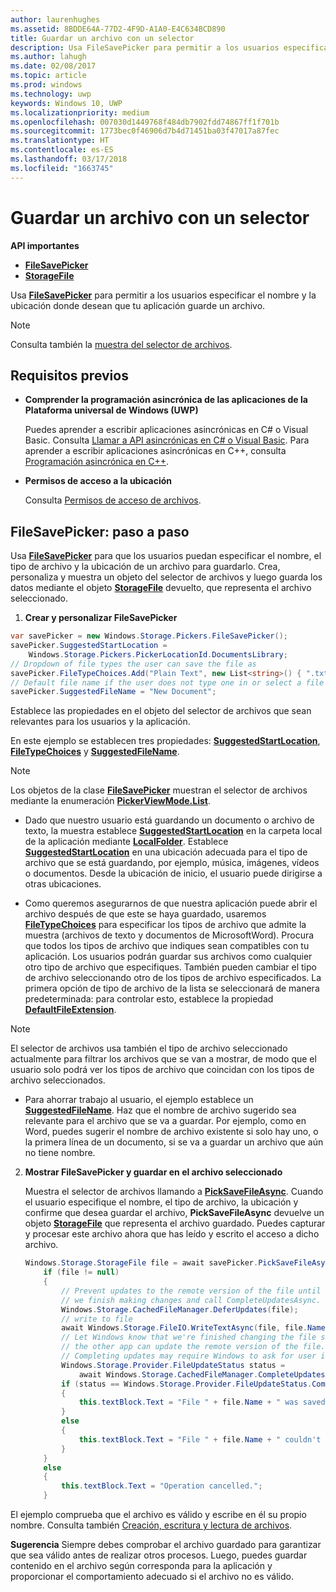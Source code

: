 ```yaml
---
author: laurenhughes
ms.assetid: 8BDDE64A-77D2-4F9D-A1A0-E4C634BCD890
title: Guardar un archivo con un selector
description: Usa FileSavePicker para permitir a los usuarios especificar el nombre y la ubicación donde desean que tu aplicación guarde un archivo.
ms.author: lahugh
ms.date: 02/08/2017
ms.topic: article
ms.prod: windows
ms.technology: uwp
keywords: Windows 10, UWP
ms.localizationpriority: medium
ms.openlocfilehash: 007030d1449768f484db7902fdd74867ff1f701b
ms.sourcegitcommit: 1773bec0f46906d7b4d71451ba03f47017a87fec
ms.translationtype: HT
ms.contentlocale: es-ES
ms.lasthandoff: 03/17/2018
ms.locfileid: "1663745"
---
```

# <a name="save-a-file-with-a-picker"></a>Guardar un archivo con un selector

**API importantes**

-   [**FileSavePicker**](https://msdn.microsoft.com/library/windows/apps/br207871)
-   [**StorageFile**](https://msdn.microsoft.com/library/windows/apps/br227171)

Usa [**FileSavePicker**](https://msdn.microsoft.com/library/windows/apps/br207871) para permitir a los usuarios especificar el nombre y la ubicación donde desean que tu aplicación guarde un archivo.

> [!NOTE]
> Consulta también la [muestra del selector de archivos](http://go.microsoft.com/fwlink/p/?linkid=619994).

 

## <a name="prerequisites"></a>Requisitos previos


-   **Comprender la programación asincrónica de las aplicaciones de la Plataforma universal de Windows (UWP)**

    Puedes aprender a escribir aplicaciones asincrónicas en C# o Visual Basic. Consulta [Llamar a API asincrónicas en C# o Visual Basic](https://msdn.microsoft.com/library/windows/apps/mt187337). Para aprender a escribir aplicaciones asincrónicas en C++, consulta [Programación asincrónica en C++](https://msdn.microsoft.com/library/windows/apps/mt187334).

-   **Permisos de acceso a la ubicación**

    Consulta [Permisos de acceso de archivos](file-access-permissions.md).

## <a name="filesavepicker-step-by-step"></a>FileSavePicker: paso a paso

Usa [**FileSavePicker**](https://msdn.microsoft.com/library/windows/apps/br207871) para que los usuarios puedan especificar el nombre, el tipo de archivo y la ubicación de un archivo para guardarlo. Crea, personaliza y muestra un objeto del selector de archivos y luego guarda los datos mediante el objeto [**StorageFile**](https://msdn.microsoft.com/library/windows/apps/br227171) devuelto, que representa el archivo seleccionado.

1.  **Crear y personalizar FileSavePicker**

```cs
var savePicker = new Windows.Storage.Pickers.FileSavePicker();
savePicker.SuggestedStartLocation =
    Windows.Storage.Pickers.PickerLocationId.DocumentsLibrary;
// Dropdown of file types the user can save the file as
savePicker.FileTypeChoices.Add("Plain Text", new List<string>() { ".txt" });
// Default file name if the user does not type one in or select a file to replace
savePicker.SuggestedFileName = "New Document";
```

Establece las propiedades en el objeto del selector de archivos que sean relevantes para los usuarios y la aplicación.

En este ejemplo se establecen tres propiedades: [**SuggestedStartLocation**](https://msdn.microsoft.com/library/windows/apps/br207880), [**FileTypeChoices**](https://msdn.microsoft.com/library/windows/apps/br207875) y [**SuggestedFileName**](https://msdn.microsoft.com/library/windows/apps/br207878).

> [!NOTE]
> Los objetos de la clase [**FileSavePicker**](https://msdn.microsoft.com/library/windows/apps/br207871) muestran el selector de archivos mediante la enumeración [**PickerViewMode.List**](https://msdn.microsoft.com/library/windows/apps/br207891).
     
- Dado que nuestro usuario está guardando un documento o archivo de texto, la muestra establece [**SuggestedStartLocation**](https://msdn.microsoft.com/library/windows/apps/br207880) en la carpeta local de la aplicación mediante [**LocalFolder**](https://msdn.microsoft.com/library/windows/apps/br241621). Establece [**SuggestedStartLocation**](https://msdn.microsoft.com/library/windows/apps/br207854) en una ubicación adecuada para el tipo de archivo que se está guardando, por ejemplo, música, imágenes, vídeos o documentos. Desde la ubicación de inicio, el usuario puede dirigirse a otras ubicaciones.

- Como queremos asegurarnos de que nuestra aplicación puede abrir el archivo después de que este se haya guardado, usaremos [**FileTypeChoices**](https://msdn.microsoft.com/library/windows/apps/br207875) para especificar los tipos de archivo que admite la muestra (archivos de texto y documentos de MicrosoftWord). Procura que todos los tipos de archivo que indiques sean compatibles con tu aplicación. Los usuarios podrán guardar sus archivos como cualquier otro tipo de archivo que especifiques. También pueden cambiar el tipo de archivo seleccionando otro de los tipos de archivo especificados. La primera opción de tipo de archivo de la lista se seleccionará de manera predeterminada: para controlar esto, establece la propiedad [**DefaultFileExtension**](https://msdn.microsoft.com/library/windows/apps/br207873).

> [!NOTE]
> El selector de archivos usa también el tipo de archivo seleccionado actualmente para filtrar los archivos que se van a mostrar, de modo que el usuario solo podrá ver los tipos de archivo que coincidan con los tipos de archivo seleccionados.

- Para ahorrar trabajo al usuario, el ejemplo establece un [**SuggestedFileName**](https://msdn.microsoft.com/library/windows/apps/br207878). Haz que el nombre de archivo sugerido sea relevante para el archivo que se va a guardar. Por ejemplo, como en Word, puedes sugerir el nombre de archivo existente si solo hay uno, o la primera línea de un documento, si se va a guardar un archivo que aún no tiene nombre.

2.  **Mostrar FileSavePicker y guardar en el archivo seleccionado**

    Muestra el selector de archivos llamando a [**PickSaveFileAsync**](https://msdn.microsoft.com/library/windows/apps/br207876). Cuando el usuario especifique el nombre, el tipo de archivo, la ubicación y confirme que desea guardar el archivo, **PickSaveFileAsync** devuelve un objeto [**StorageFile**](https://msdn.microsoft.com/library/windows/apps/br227171) que representa el archivo guardado. Puedes capturar y procesar este archivo ahora que has leído y escrito el acceso a dicho archivo.

    ```cs
    Windows.Storage.StorageFile file = await savePicker.PickSaveFileAsync();
        if (file != null)
        {
            // Prevent updates to the remote version of the file until
            // we finish making changes and call CompleteUpdatesAsync.
            Windows.Storage.CachedFileManager.DeferUpdates(file);
            // write to file
            await Windows.Storage.FileIO.WriteTextAsync(file, file.Name);
            // Let Windows know that we're finished changing the file so
            // the other app can update the remote version of the file.
            // Completing updates may require Windows to ask for user input.
            Windows.Storage.Provider.FileUpdateStatus status =
                await Windows.Storage.CachedFileManager.CompleteUpdatesAsync(file);
            if (status == Windows.Storage.Provider.FileUpdateStatus.Complete)
            {
                this.textBlock.Text = "File " + file.Name + " was saved.";
            }
            else
            {
                this.textBlock.Text = "File " + file.Name + " couldn't be saved.";
            }
        }
        else
        {
            this.textBlock.Text = "Operation cancelled.";
        }
    ```

El ejemplo comprueba que el archivo es válido y escribe en él su propio nombre. Consulta también [Creación, escritura y lectura de archivos](quickstart-reading-and-writing-files.md).

**Sugerencia**  Siempre debes comprobar el archivo guardado para garantizar que sea válido antes de realizar otros procesos. Luego, puedes guardar contenido en el archivo según corresponda para la aplicación y proporcionar el comportamiento adecuado si el archivo no es válido.
